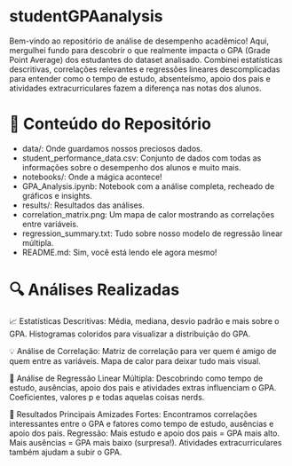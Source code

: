 # studentGPAanalysis
Bem-vindo ao repositório de análise de desempenho acadêmico! Aqui, mergulhei fundo para descobrir o que realmente impacta o GPA (Grade Point Average) dos estudantes do dataset analisado. Combinei estatísticas descritivas, correlações relevantes e regressões lineares descomplicadas para entender como o tempo de estudo, absenteísmo, apoio dos pais e atividades extracurriculares fazem a diferença nas notas dos alunos.

# 🎉 Conteúdo do Repositório
- data/: Onde guardamos nossos preciosos dados.
- student_performance_data.csv: Conjunto de dados com todas as informações sobre o desempenho dos alunos e muito mais.
- notebooks/: Onde a mágica acontece!
- GPA_Analysis.ipynb: Notebook com a análise completa, recheado de gráficos e insights.
- results/: Resultados das análises.
- correlation_matrix.png: Um mapa de calor mostrando as correlações entre variáveis.
- regression_summary.txt: Tudo sobre nosso modelo de regressão linear múltipla.
- README.md: Sim, você está lendo ele agora mesmo!

# 🔍 Análises Realizadas

📈 Estatísticas Descritivas: Média, mediana, desvio padrão e mais sobre o GPA. Histogramas coloridos para visualizar a distribuição do GPA.

💡 Análise de Correlação: Matriz de correlação para ver quem é amigo de quem entre as variáveis. Mapa de calor para deixar tudo mais visual.

🔧 Análise de Regressão Linear Múltipla: Descobrindo como tempo de estudo, ausências, apoio dos pais e atividades extras influenciam o GPA. Coeficientes, valores p e todas aquelas coisas nerds.

🌟 Resultados Principais
Amizades Fortes: Encontramos correlações interessantes entre o GPA e fatores como tempo de estudo, ausências e apoio dos pais.
Regressão: Mais estudo e apoio dos pais = GPA mais alto.
Mais ausências = GPA mais baixo (surpresa!).
Atividades extracurriculares também ajudam a subir o GPA.
